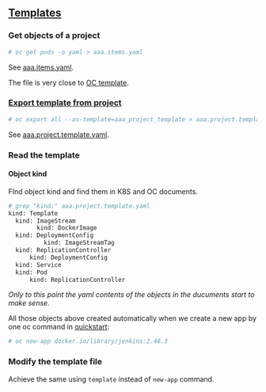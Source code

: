 ## [Templates](https://docs.openshift.org/latest/dev_guide/templates.html#dev-guide-templates)

### Get objects of a project

```sh
# oc get pods -o yaml > aaa.items.yaml
```

See [aaa.items.yaml](aaa.items.yaml).

The file is very close to [OC template](https://docs.openshift.org/latest/dev_guide/templates.html#dev-guide-templates).

### [Export template from project](https://docs.openshift.org/latest/dev_guide/templates.html#export-as-template)


```sh
# oc export all --as-template=aaa_project_template > aaa.project.template.yaml
```

See [aaa.project.template.yaml](aaa.project.template.yaml).

### Read the template

#### Object kind

FInd object kind and find them in K8S and OC documents.

```sh
# grep "kind:" aaa.project.template.yaml 
kind: Template
  kind: ImageStream
        kind: DockerImage
  kind: DeploymentConfig
          kind: ImageStreamTag
  kind: ReplicationController
      kind: DeploymentConfig
  kind: Service
  kind: Pod
      kind: ReplicationController
```

*Only to this point the yaml contents of the objects in the ducuments start to make sense.*

All those objects above created automatically when we create a new app by one oc command in [quickstart](quickstart.md):


```sh
# oc new-app docker.io/library/jenkins:2.46.3
```


### Modify the template file

Achieve the same using <code>template</code> instead of <code>new-app</code> command.

###
